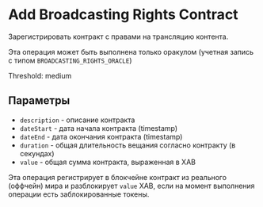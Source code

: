 # Add Broadcasting Rights Contract

Зарегистрировать контракт с правами на трансляцию контента.

Эта операция может быть выполнена только оракулом (учетная запись с типом `BROADCASTING_RIGHTS_ORACLE`)

Threshold: medium

## Параметры

- `description` - описание контракта
- `dateStart` - дата начала контракта (timestamp)
- `dateEnd` - дата окончания контракта (timestamp)
- `duration` - общая длительность вещания согласно контракту (в секундах)
- `value` - общая сумма контракта, выраженная в XAB

Эта операция регистрирует в блокчейне контракт из реального (оффчейн) мира и разблокирует `value` XAB, если на момент выполнения операции есть заблокированные токены.
